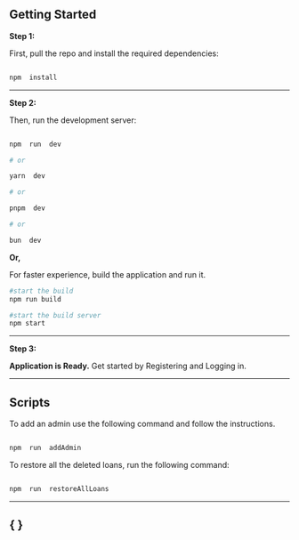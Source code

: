## Getting Started

**Step 1:**

First, pull the repo and install the required dependencies:

```bash

npm  install

```

---

**Step 2:**

Then, run the development server:

```bash

npm  run  dev

# or

yarn  dev

# or

pnpm  dev

# or

bun  dev

```

**Or,**

For faster experience, build the application and run it.

```bash
#start the build
npm run build

#start the build server
npm start
```

---

**Step 3:**

**Application is Ready.**
Get started by Registering and Logging in.

---

## Scripts

To add an admin use the following command and follow the instructions.

```bash

npm  run  addAdmin

```

To restore all the deleted loans, run the following command:

```bash

npm  run  restoreAllLoans

```

---

## { }
